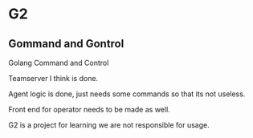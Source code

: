 # G2
## Gommand and Gontrol
Golang Command and Control

Teamserver I think is done. 

Agent logic is done, just needs some commands so that its not useless.

Front end for operator needs to be made as well.

G2 is a project for learning we are not responsible for usage. 
